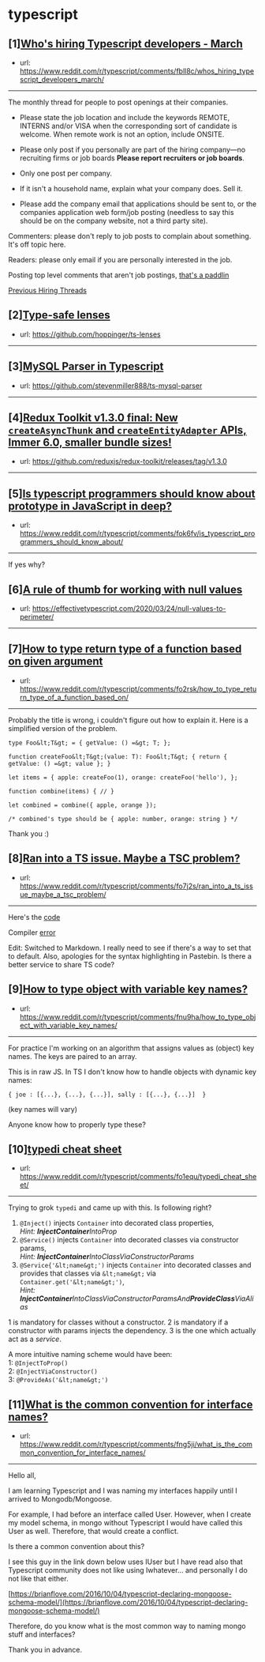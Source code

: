 # typescript
## [1][Who's hiring Typescript developers - March](https://www.reddit.com/r/typescript/comments/fbll8c/whos_hiring_typescript_developers_march/)
- url: https://www.reddit.com/r/typescript/comments/fbll8c/whos_hiring_typescript_developers_march/
---
The monthly thread for people to post openings at their companies.

* Please state the job location and include the keywords REMOTE, INTERNS and/or VISA when the corresponding sort of candidate is welcome. When remote work is not an option, include ONSITE.

* Please only post if you personally are part of the hiring company—no recruiting firms or job boards **Please report recruiters or job boards**. 

* Only one post per company. 

* If it isn't a household name, explain what your company does. Sell it.

* Please add the company email that applications should be sent to, or the companies application web form/job posting (needless to say this should be on the company website, not a third party site).


Commenters: please don't reply to job posts to complain about something. It's off topic here.

Readers: please only email if you are personally interested in the job. 

Posting top level comments that aren't job postings, [that's a paddlin](https://i.imgur.com/FxMKfnY.jpg)

[Previous Hiring Threads](https://www.reddit.com/r/typescript/search?sort=new&amp;restrict_sr=on&amp;q=flair%3AMonthly%2BHiring%2BThread)
## [2][Type-safe lenses](https://www.reddit.com/r/typescript/comments/foo055/typesafe_lenses/)
- url: https://github.com/hoppinger/ts-lenses
---

## [3][MySQL Parser in Typescript](https://www.reddit.com/r/typescript/comments/fojj5j/mysql_parser_in_typescript/)
- url: https://github.com/stevenmiller888/ts-mysql-parser
---

## [4][Redux Toolkit v1.3.0 final: New `createAsyncThunk` and `createEntityAdapter` APIs, Immer 6.0, smaller bundle sizes!](https://www.reddit.com/r/typescript/comments/fo5uvd/redux_toolkit_v130_final_new_createasyncthunk_and/)
- url: https://github.com/reduxjs/redux-toolkit/releases/tag/v1.3.0
---

## [5][Is typescript programmers should know about prototype in JavaScript in deep?](https://www.reddit.com/r/typescript/comments/fok6fv/is_typescript_programmers_should_know_about/)
- url: https://www.reddit.com/r/typescript/comments/fok6fv/is_typescript_programmers_should_know_about/
---
If yes why?
## [6][A rule of thumb for working with null values](https://www.reddit.com/r/typescript/comments/fo5sim/a_rule_of_thumb_for_working_with_null_values/)
- url: https://effectivetypescript.com/2020/03/24/null-values-to-perimeter/
---

## [7][How to type return type of a function based on given argument](https://www.reddit.com/r/typescript/comments/fo2rsk/how_to_type_return_type_of_a_function_based_on/)
- url: https://www.reddit.com/r/typescript/comments/fo2rsk/how_to_type_return_type_of_a_function_based_on/
---
Probably the title is wrong, i couldn't figure out how to explain it. Here is a simplified version of the problem.

    type Foo&lt;T&gt; = { getValue: () =&gt; T; };
    
    function createFoo&lt;T&gt;(value: T): Foo&lt;T&gt; { return { getValue: () =&gt; value }; }
    
    let items = { apple: createFoo(1), orange: createFoo('hello'), };
    
    function combine(items) { // }
    
    let combined = combine({ apple, orange });
    
    /* combined's type should be { apple: number, orange: string } */

Thank you :)
## [8][Ran into a TS issue. Maybe a TSC problem?](https://www.reddit.com/r/typescript/comments/fo7j2s/ran_into_a_ts_issue_maybe_a_tsc_problem/)
- url: https://www.reddit.com/r/typescript/comments/fo7j2s/ran_into_a_ts_issue_maybe_a_tsc_problem/
---
Here's the [code](https://pastebin.com/cQrWSrd3)

Compiler [error](https://pastebin.com/auYcY96J)

Edit: Switched to Markdown. I really need to see if there's a way to set that to default. Also, apologies for the syntax highlighting in Pastebin. Is there a better service to share TS code?
## [9][How to type object with variable key names?](https://www.reddit.com/r/typescript/comments/fnu9ha/how_to_type_object_with_variable_key_names/)
- url: https://www.reddit.com/r/typescript/comments/fnu9ha/how_to_type_object_with_variable_key_names/
---
For practice I'm working on an algorithm that assigns values as (object) key names. The keys are paired to an array.

This is in raw  JS. In TS I don't know how to handle objects with dynamic key names:

    { joe : [{...}, {...}, {...}], sally : [{...}, {...}]  } 

(key names will vary)

Anyone know how to properly type these?
## [10][typedi cheat sheet](https://www.reddit.com/r/typescript/comments/fo1equ/typedi_cheat_sheet/)
- url: https://www.reddit.com/r/typescript/comments/fo1equ/typedi_cheat_sheet/
---
Trying to grok `typedi` and came up with this. Is following right?

1. `@Inject()` injects `Container` into decorated class properties,  
*Hint: **InjectContainer**IntoProp*
2. `@Service()` injects `Container` into decorated classes via constructor params,  
*Hint: **InjectContainer**IntoClassViaConstructorParams*
3. `@Service{'&lt;name&gt;')` injects `Container` into decorated classes and provides that classes via `&lt;name&gt;` via `Container.get('&lt;name&gt;')`,  
*Hint: **InjectContainer**IntoClassViaConstructorParamsAnd**ProvideClass**ViaAlias*

1 is mandatory for classes without a constructor. 2 is mandatory if a constructor with params injects the dependency. 3 is the one which actually act as a *service*.

A more intuitive naming scheme would have been:  
1: `@InjectToProp()`   
2: `@InjectViaConstructor()`  
3: `@ProvideAs('&lt;name&gt;')`
## [11][What is the common convention for interface names?](https://www.reddit.com/r/typescript/comments/fng5ji/what_is_the_common_convention_for_interface_names/)
- url: https://www.reddit.com/r/typescript/comments/fng5ji/what_is_the_common_convention_for_interface_names/
---
Hello all,

I am learning Typescript and I was naming my interfaces happily until I arrived to Mongodb/Mongoose.  


For example, I had before an interface called User. However, when I create my model schema, in mongo without Typescript I would have called this User as well. Therefore, that would create a conflict.  


Is there a common convention about this?  


I see this guy in the link down below uses IUser but I have read also that Typescript community does not like using Iwhatever... and personally I do not like that either.

[https://brianflove.com/2016/10/04/typescript-declaring-mongoose-schema-model/](https://brianflove.com/2016/10/04/typescript-declaring-mongoose-schema-model/)  


Therefore, do you know what is the most common way to naming mongo stuff and interfaces?  


Thank you in advance.

